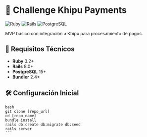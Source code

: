 # 🛒 Challenge Khipu Payments

![Ruby](https://img.shields.io/badge/Ruby-3.2%2B-red)
![Rails](https://img.shields.io/badge/Rails-8.0%2B-blue)
![PostgreSQL](https://img.shields.io/badge/PostgreSQL-15%2B-blueviolet)

MVP básico con integración a Khipu para procesamiento de pagos.

## 🚀 Requisitos Técnicos

- **Ruby** 3.2+
- **Rails** 8.0+
- **PostgreSQL** 15+
- **Bundler** 2.4+

## 🛠 Configuración Inicial

```
bash
git clone [repo_url]
cd [repo_name]
bundle install
rails db:create db:migrate db:seed
rails server
´´´
